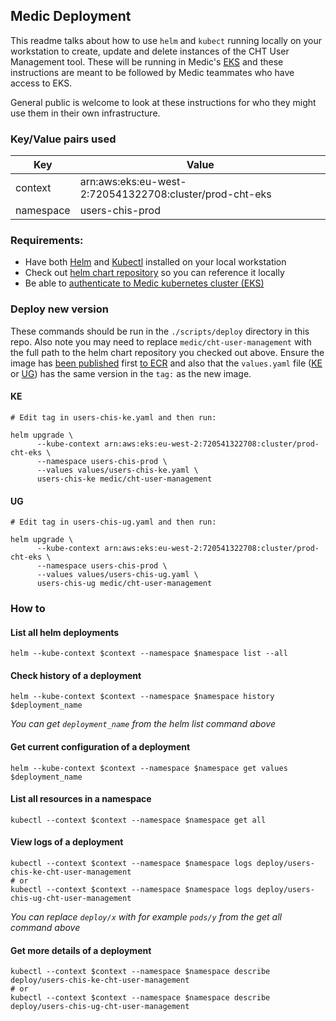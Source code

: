 ## Medic Deployment

This readme talks about how to use `helm` and `kubect`  running locally on your workstation to create, update and delete instances of the CHT User Management tool.  These will be running in Medic's [EKS](https://docs.aws.amazon.com/eks/latest/userguide/what-is-eks.html) and these instructions are meant to be followed by Medic teammates who have access to EKS.

General public is welcome to look at these instructions for who they might use them in their own infrastructure. 

### Key/Value pairs used 
| Key       | Value                                                   |
|-----------|---------------------------------------------------------|
| context   | arn:aws:eks:eu-west-2:720541322708:cluster/prod-cht-eks |
| namespace | users-chis-prod                                         |

### Requirements:
- Have both [Helm](https://helm.sh/) and  [Kubectl](https://kubernetes.io/docs/reference/kubectl/kubectl/) installed on your local workstation
- Check out [helm chart repository](https://github.com/medic/helm-charts/tree/main#usage) so you can reference it locally
- Be able to [authenticate to Medic kubernetes cluster (EKS)](https://github.com/medic/medic-infrastructure/blob/master/terraform/aws/dev/eks/access/README.md)


### Deploy new version

These commands should be run in the `./scripts/deploy` directory in this repo. Also note you may need to replace `medic/cht-user-management` with the full path to the helm chart repository you checked out above. Ensure the image has [been published](https://github.com/medic/cht-user-management/tree/main#publishing-new-docker-images) first [to ECR](https://gallery.ecr.aws/medic/cht-user-management) and also that the `values.yaml` file ([KE](https://github.com/medic/cht-user-management/blob/main/scripts/deploy/values/users-chis-ke.yaml) or [UG](https://github.com/medic/cht-user-management/blob/main/scripts/deploy/values/users-chis-ug.yaml)) has the same version in the `tag:` as the new image.

#### KE
```shell
# Edit tag in users-chis-ke.yaml and then run:

helm upgrade \
      --kube-context arn:aws:eks:eu-west-2:720541322708:cluster/prod-cht-eks \
      --namespace users-chis-prod \
      --values values/users-chis-ke.yaml \
      users-chis-ke medic/cht-user-management
```
#### UG
```shell
# Edit tag in users-chis-ug.yaml and then run:

helm upgrade \
      --kube-context arn:aws:eks:eu-west-2:720541322708:cluster/prod-cht-eks \
      --namespace users-chis-prod \
      --values values/users-chis-ug.yaml \
      users-chis-ug medic/cht-user-management
```
### How to

#### List all helm deployments
```shell
helm --kube-context $context --namespace $namespace list --all
```

#### Check history of a deployment
```shell
helm --kube-context $context --namespace $namespace history $deployment_name
```
_You can get `deployment_name` from the helm list command above_

#### Get current configuration of a deployment
```shell
helm --kube-context $context --namespace $namespace get values $deployment_name
```

#### List all resources in a namespace
```shell
kubectl --context $context --namespace $namespace get all
```

#### View logs of a deployment
```shell
kubectl --context $context --namespace $namespace logs deploy/users-chis-ke-cht-user-management
# or
kubectl --context $context --namespace $namespace logs deploy/users-chis-ug-cht-user-management
```
_You can replace `deploy/x` with for example `pods/y` from the get all command above_

#### Get more details of a deployment
```shell
kubectl --context $context --namespace $namespace describe deploy/users-chis-ke-cht-user-management
# or
kubectl --context $context --namespace $namespace describe deploy/users-chis-ug-cht-user-management
```
